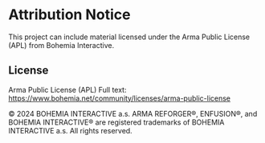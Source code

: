 # Attribution Notice

This project can include material licensed under the Arma Public License (APL) from Bohemia Interactive. 

## License
Arma Public License (APL)
Full text: https://www.bohemia.net/community/licenses/arma-public-license

© 2024 BOHEMIA INTERACTIVE a.s. ARMA REFORGER®, ENFUSION®, and BOHEMIA INTERACTIVE® are registered trademarks of BOHEMIA INTERACTIVE a.s. All rights reserved.
